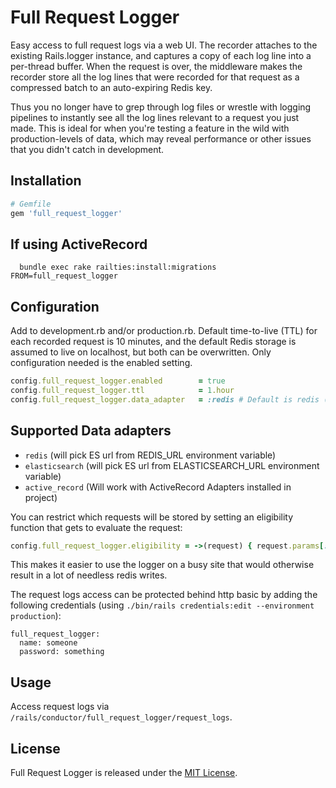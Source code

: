 # Full Request Logger

Easy access to full request logs via a web UI. The recorder attaches to the existing Rails.logger instance,
and captures a copy of each log line into a per-thread buffer. When the request is over, the middleware makes
the recorder store all the log lines that were recorded for that request as a compressed batch to an auto-expiring Redis key.

Thus you no longer have to grep through log files or wrestle with logging pipelines to instantly see all the
log lines relevant to a request you just made. This is ideal for when you're testing a feature in the wild with
production-levels of data, which may reveal performance or other issues that you didn't catch in development.

## Installation

```ruby
# Gemfile
gem 'full_request_logger'
```

## If using ActiveRecord

```shell
  bundle exec rake railties:install:migrations FROM=full_request_logger
```

## Configuration

Add to development.rb and/or production.rb. Default time-to-live (TTL) for each recorded request is 10 minutes,
and the default Redis storage is assumed to live on localhost, but both can be overwritten. Only configuration needed
is the enabled setting.

```ruby
config.full_request_logger.enabled        = true
config.full_request_logger.ttl            = 1.hour
config.full_request_logger.data_adapter   = :redis # Default is redis (Possible values :redis or :elasticsearch or :active_record)

```

## Supported Data adapters

* `redis` (will pick ES url from REDIS_URL environment variable)
* `elasticsearch` (will pick ES url from ELASTICSEARCH_URL environment variable)
* `active_record` (Will work with ActiveRecord Adapters installed in project)

You can restrict which requests will be stored by setting an eligibility function that gets to evaluate the request:

```ruby
config.full_request_logger.eligibility = ->(request) { request.params[:full_request_log] == "1" }
```

This makes it easier to use the logger on a busy site that would otherwise result in a lot of needless redis writes.

The request logs access can be protected behind http basic by adding the following credentials
(using `./bin/rails credentials:edit --environment production`):

```
full_request_logger:
  name: someone
  password: something
```

## Usage

Access request logs via `/rails/conductor/full_request_logger/request_logs`.

## License

Full Request Logger is released under the [MIT License](https://opensource.org/licenses/MIT).
